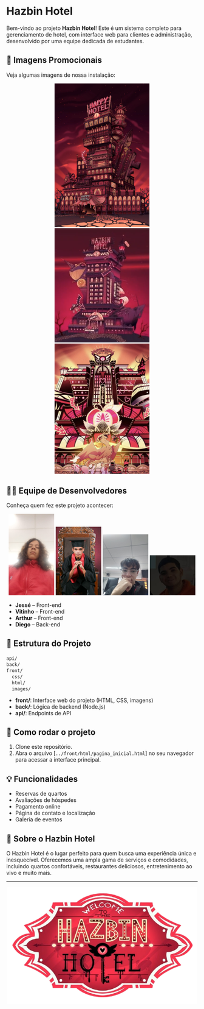 # Hazbin Hotel

Bem-vindo ao projeto **Hazbin Hotel**! Este é um sistema completo para gerenciamento de hotel, com interface web para clientes e administração, desenvolvido por uma equipe dedicada de estudantes.

## 📸 Imagens Promocionais

Veja algumas imagens de nossa instalação:

<p align="center">
  <img src="../front/images/hotel1.png" alt="Hotel 1" width="250"/>
  <br>
  <img src="../front/images/hotel2.png" alt="Hotel 2" width="250"/>
  <br>
  <img src="../front/images/hotel3.png" alt="Hotel 3" width="250"/>
</p>

## 👨‍💻 Equipe de Desenvolvedores

Conheça quem fez este projeto acontecer:

<p align="center">
  <img src="../front/images/jesse.jpg" alt="Jessé" width="120"/>
  <img src="../front/images/vitin.jpg" alt="Vitinho" width="120"/>
  <img src="../front/images/arthur.jpg" alt="Arthur" width="120"/>
  <img src="../front/images/maradona.jpg" alt="Diego" width="120"/>
</p>

- **Jessé** – Front-end
- **Vitinho** – Front-end
- **Arthur** – Front-end
- **Diego** – Back-end

## 📂 Estrutura do Projeto

```
api/
back/
front/
  css/
  html/
  images/
```

- **front/**: Interface web do projeto (HTML, CSS, imagens)
- **back/**: Lógica de backend (Node.js)
- **api/**: Endpoints de API

## 🚀 Como rodar o projeto

1. Clone este repositório.
2. Abra o arquivo [`../front/html/pagina_inicial.html`] no seu navegador para acessar a interface principal.

## 💡 Funcionalidades

- Reservas de quartos
- Avaliações de hóspedes
- Pagamento online
- Página de contato e localização
- Galeria de eventos

## 🏨 Sobre o Hazbin Hotel

O Hazbin Hotel é o lugar perfeito para quem busca uma experiência única e inesquecível. Oferecemos uma ampla gama de serviços e comodidades, incluindo quartos confortáveis, restaurantes deliciosos, entretenimento ao vivo e muito mais.

---

<p align="center">
  <img src="../front/images/hazbin.png" alt="Hazbin Hotel" width="500"/>
</p>